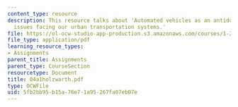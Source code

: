 ```yaml
---
content_type: resource
description: This resource talks about 'Automated vehicles as an antidote for critical
  issues facing our urban transportation systems.'
file: https://ol-ocw-studio-app-production.s3.amazonaws.com/courses/1-221j-transportation-systems-fall-2004/5fb2bb95b15a76e71a95267fa07eb07e_04a1holzwarth.pdf
file_type: application/pdf
learning_resource_types:
- Assignments
parent_title: Assignments
parent_type: CourseSection
resourcetype: Document
title: 04a1holzwarth.pdf
type: OCWFile
uid: 5fb2bb95-b15a-76e7-1a95-267fa07eb07e
---
```

